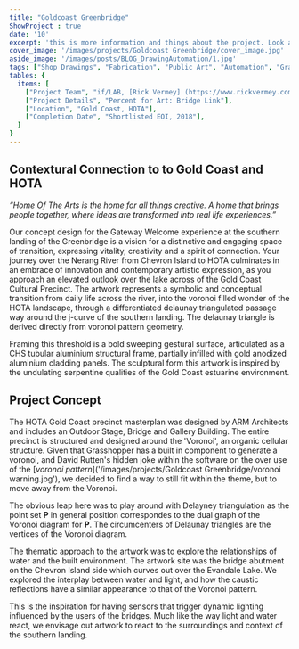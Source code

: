 ```yaml
---
title: "Goldcoast Greenbridge" 
ShowProject : true
date: '10'
excerpt: 'this is more information and things about the project. Look at this test, it is testing the length of the item'
cover_image: '/images/projects/Goldcoast Greenbridge/cover_image.jpg'
aside_image: '/images/posts/BLOG_DrawingAutomation/1.jpg'
tags: ["Shop Drawings", "Fabrication", "Public Art", "Automation", "Grasshopper", "Computational Design", "Rhino 3D"]
tables: {
  items: [
    ["Project Team", "if/LAB, [Rick Vermey] (https://www.rickvermey.com/)"],
    ["Project Details", "Percent for Art: Bridge Link"],
    ["Location", "Gold Coast, HOTA"],
    ["Completion Date", "Shortlisted EOI, 2018"],
  ]
}
---
```


## Contextural Connection to to Gold Coast and HOTA

*“Home Of The Arts is the home for all things creative. A home that brings people together, where ideas are transformed into real life experiences.”*

Our concept design for the Gateway Welcome experience at the southern landing of the Greenbridge is a vision for a distinctive and engaging space of transition, expressing vitality, creativity and a spirit of connection. Your journey over the Nerang River from Chevron Island to HOTA culminates in an embrace of innovation and contemporary artistic expression, as you approach an elevated outlook over the lake across of the Gold Coast Cultural Precinct. The artwork represents a symbolic and conceptual transition from daily life across the river, into the voronoi filled wonder of the HOTA landscape, through a differentiated delaunay triangulated passage way around the j-curve of the southern landing. The delaunay triangle is derived directly from voronoi pattern geometry.

Framing this threshold is a bold sweeping gestural surface, articulated as a CHS tubular aluminium structural frame, partially infilled with gold anodized aluminium cladding panels. The sculptural form this artwork is inspired by the undulating serpentine qualities of the Gold Coast estuarine environment.


## Project Concept

The HOTA Gold Coast precinct masterplan was designed by ARM Architects and includes an Outdoor Stage, Bridge and Gallery Building. The entire precinct is structured and designed around the 'Voronoi', an organic cellular structure. Given that Grasshopper has a built in component to generate a voronoi, and David Rutten's hidden joke within the software on the over use of the [*voronoi pattern*]('/images/projects/Goldcoast Greenbridge/voronoi warning.jpg'), we decided to find a way to still fit within the theme, but to move away from the Voronoi.

The obvious leap here was to play around with Delayney triangulation as the point set **P** in general position correspondes to the dual graph of the Voronoi diagram for **P**. The circumcenters of Delaunay triangles are the vertices of the Voronoi diagram.

The thematic approach to the artwork was to explore the relationships of water and the built environment. The artwork site was the bridge abutment on the Chevron Island side which curves out over the Evandale Lake. We explored the interplay between water and light, and how the caustic reflections have a similar appearance to that of the Voronoi pattern. 

This is the inspiration for having sensors that trigger dynamic lighting influenced by the users of the bridges. Much like the way light and water react, we envisage out artwork to react to the surroundings and context of the southern landing.

